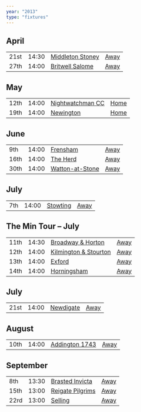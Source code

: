 ```yaml
---
year: "2013"
type: "fixtures"
---
```


## April

|  |  |  |  |
|:---|:---|:---|:---|
| 21st | 14:30 | [Middleton Stoney](/2013/middleton-stoney) | [Away](https://goo.gl/maps/NKG1fHyPgmci55aGA) |
| 27th | 14:00 | [Britwell Salome](/2013/britwell-salome) | [Away]() |

## May

|  |  |  |  |
|:---|:---|:---|:---|
| 12th | 14:00 | [Nightwatchman CC](/2013/nightwatchman-cc) | [Home](https://goo.gl/maps/w2skeCXwzZTEh7e26) |
| 19th | 14:00 | [Newington](/2013/newington) | [Home](https://goo.gl/maps/w2skeCXwzZTEh7e26) |

## June

|  |  |  |  |
|:---|:---|:---|:---|
| 9th | 14:00 | [Frensham](/2013/frensham) | [Away](https://goo.gl/maps/NKG1fHyPgmci55aGA) |
| 16th | 14:00 | [The Herd](/2013/the-herd) | [Away]() |
| 30th | 14:00 | [Watton-at-Stone](/2013/watton-at-stone) | [Away]() |

## July

|  |  |  |  |
|:---|:---|:---|:---|
| 7th | 14:00 | [Stowting](/2013/stowting) | [Away]() |

## The Min Tour – July

|  |  |  |  |
|:---|:---|:---|:---|
| 11th | 14:30 | [Broadway & Horton](/2013/broadway-and-horton) | [Away]() |
| 12th | 14:00 | [Kilmington & Stourton](/2013/kilmington-and-stourton) | [Away]() |
| 13th | 14:00 | [Exford](/2013/exford) | [Away]() |
| 14th | 14:00 | [Horningsham](/2013/horningsham) | [Away]() |

## July

|  |  |  |  |
|:---|:---|:---|:---|
| 21st | 14:00 | [Newdigate](/2013/newdigate) | [Away]() |

## August

|  |  |  |  |
|:---|:---|:---|:---|
| 10th | 14:00 | [Addington 1743](2013-addington-1743) | [Away]() |

## September

|  |  |  |  |
|:---|:---|:---|:---|
| 8th | 13:30 | [Brasted Invicta](/2013/brasted-invicta) | [Away]() |
| 15th | 13:00 | [Reigate Pilgrims](/2013/reigate-pilgrims) | [Away]() |
| 22rd | 13:00 | [Selling](/2013/selling) | [Away]() |